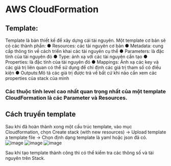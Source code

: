 # AWS CloudFormation
## Template:
Template là bản thiết kế để xây dựng cái tài nguyên. Một template cơ bản sẽ có các thành phần:
●	Resources: các tài nguyên cơ bản
●	Metadata: cung cấp thông tin về cách triển khai các tài nguyên cụ thể
●	Parameters: là đặc tính của tài nguyên đó
●	Type: ánh xạ với các tài nguyên cần tạo
●	Properties: là đặc tính của tài nguyên đó
●	Mappings: Ánh xạ các key và các giá trị liên quan có thể sử dụng để chỉ định các giá trị tham số có điều kiện
●	Outputs:Mô tả các giá trị được trả về bất cứ khi nào cần xem các properties của stack của mình

### Các thuộc tính level cao nhất quan trọng nhất của một template CloudFormation là các Parameter và Resources. 

## Cách truyền template
Sau khi đã hoàn thành xong một cấu trúc template, vào mục Cloudformation, chọn Create stack (with new resources) -> Upload template a template file -> Chọn định dạng template là yaml hoặc json đã có.
![image](https://user-images.githubusercontent.com/74722049/147558979-9b7b6879-3d74-4b3f-8452-6a324b25760c.png)
![image](https://user-images.githubusercontent.com/74722049/147558993-4ced3df0-9523-4cb2-a604-c610b9fc8bdd.png)
![image](https://user-images.githubusercontent.com/74722049/147559004-cf4ce388-ce25-454f-b8c6-940d34bb6417.png)

Sau khi tạo template thành công thì có thể kiểm tra các thông số và tài nguyên trên Stack.  

